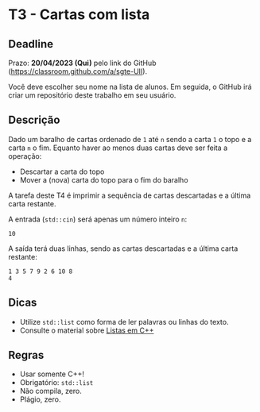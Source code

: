 
# T3 - Cartas com lista

## Deadline

Prazo: **20/04/2023 (Qui)** pelo link do GitHub (https://classroom.github.com/a/sgte-UII).

Você deve escolher seu nome na lista de alunos. Em seguida, o GitHub irá criar um repositório deste trabalho em seu usuário.

## Descrição

Dado um baralho de cartas ordenado de `1` até `n` sendo a carta `1` o topo e a carta `n` o fim. Equanto haver ao menos duas cartas deve ser feita a operação:
- Descartar a carta do topo
- Mover a (nova) carta do topo para o fim do baralho

A tarefa deste T4 é imprimir a sequência de cartas descartadas e a última carta restante.

A entrada (`std::cin`) será apenas um número inteiro `n`:
```
10
```
A saída terá duas linhas, sendo as cartas descartadas e a última carta restante:
```
1 3 5 7 9 2 6 10 8 
4
```

## Dicas
- Utilize `std::list` como forma de ler palavras ou linhas do texto.
- Consulte o material sobre [Listas em C++](../../aulas/09_listas) 

## Regras

- Usar somente C++!
- Obrigatório: `std::list`
- Não compila, zero.
- Plágio, zero.
